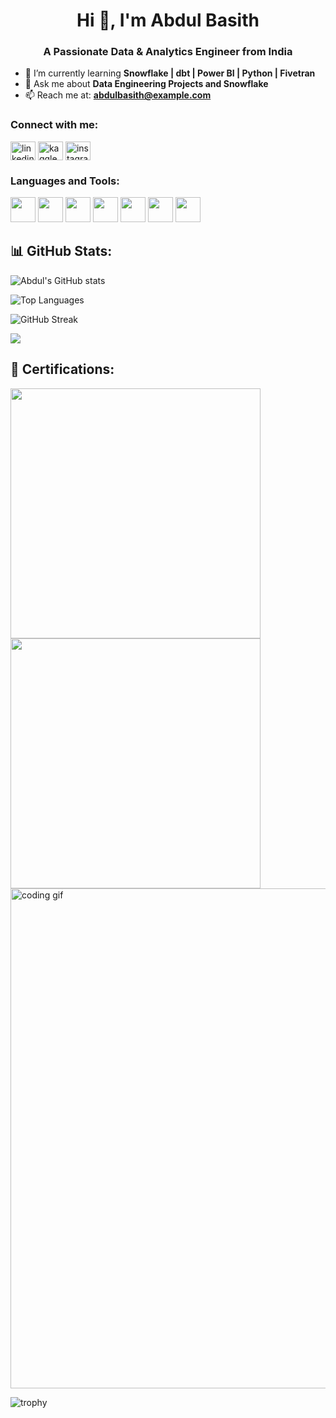 <h1 align="center">Hi 👋, I'm Abdul Basith</h1>
<h3 align="center">A Passionate Data & Analytics Engineer from India</h3>

- 🌱 I’m currently learning **Snowflake | dbt | Power BI | Python | Fivetran**
- 💬 Ask me about **Data Engineering Projects and Snowflake**
- 📫 Reach me at: **abdulbasith@example.com**


<h3 align="left">Connect with me:</h3>
<p align="left">
<a href="https://linkedin.com/in/yourlinkedin" target="blank"><img align="center" src="https://cdn.jsdelivr.net/gh/devicons/devicon/icons/linkedin/linkedin-original.svg" alt="linkedin" height="30" width="40" /></a>
<a href="https://kaggle.com/yourkaggle" target="blank"><img align="center" src="https://cdn.jsdelivr.net/gh/simple-icons/simple-icons/icons/kaggle.svg" alt="kaggle" height="30" width="40" /></a>
<a href="https://instagram.com/yourinstagram" target="blank"><img align="center" src="https://cdn.jsdelivr.net/gh/devicons/devicon/icons/instagram/instagram-original.svg" alt="instagram" height="30" width="40" /></a>
</p>

<h3 align="left">Languages and Tools:</h3>
<p align="left">
<img src="https://cdn.jsdelivr.net/gh/devicons/devicon/icons/azure/azure-original.svg" width="40" height="40"/>
<img src="https://cdn.jsdelivr.net/gh/devicons/devicon/icons/hadoop/hadoop-original.svg" width="40" height="40"/>
<img src="https://cdn.jsdelivr.net/gh/devicons/devicon/icons/linux/linux-original.svg" width="40" height="40"/>
<img src="https://cdn.jsdelivr.net/gh/devicons/devicon/icons/mysql/mysql-original.svg" width="40" height="40"/>
<img src="https://cdn.jsdelivr.net/gh/devicons/devicon/icons/oracle/oracle-original.svg" width="40" height="40"/>
<img src="https://cdn.jsdelivr.net/gh/devicons/devicon/icons/python/python-original.svg" width="40" height="40"/>
<img src="https://cdn.jsdelivr.net/gh/devicons/devicon/icons/pandas/pandas-original.svg" width="40" height="40"/>
</p>


## 📊 GitHub Stats:
![Abdul's GitHub stats](https://github-readme-stats.vercel.app/api?username=abdulbasithj&show_icons=true&theme=tokyonight)

![Top Languages](https://github-readme-stats.vercel.app/api/top-langs/?username=abdulbasithj&layout=compact&theme=tokyonight)

![GitHub Streak](https://github-readme-streak-stats.herokuapp.com/?user=abdulbasithj&theme=tokyonight)

![](https://komarev.com/ghpvc/?username=abdulbasithj&color=brightgreen)

## 🏅 Certifications:
<img src="https://path-to-your-image/snowflake-cert.png" width="400"/>
<img src="https://path-to-your-image/aws-cert.png" width="400"/>


<img src="https://camo.githubusercontent.com/5119ee303e5e49cdf23def653b737bede0da49a859a34714d62d9ab518afbbb2/68747470733a2f2f63646e2e6472696262626c652e636f6d2f75736572732f313136323037372f73637265656e73686f74732f333834383931342f70726f6772616d6d65722e676966" alt="coding gif" width="800"/>


![trophy](https://github-profile-trophy.vercel.app/?username=abdulbasithj&theme=onedark)
